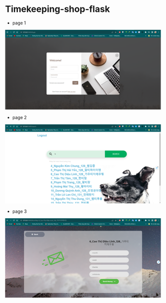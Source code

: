 # Timekeeping-shop-flask
- page 1
 <img src="./images/1.png">

 - page 2
 <img src="./images/2.png">

 - page 3
 <img src="./images/3.png">
 
